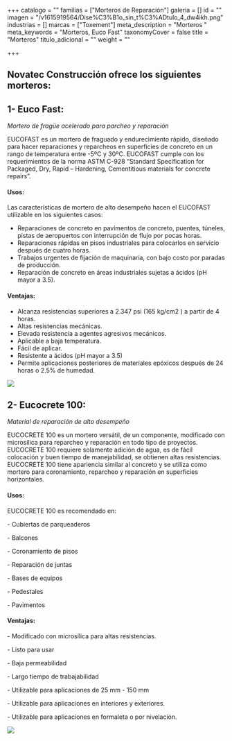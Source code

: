 +++
catalogo = ""
familias = ["Morteros de Reparación"]
galeria = []
id = ""
imagen = "/v1615919564/Dise%C3%B1o_sin_t%C3%ADtulo_4_dw4ikh.png"
industrias = []
marcas = ["Toxement"]
meta_description = "Morteros "
meta_keywords = "Morteros, Euco Fast"
taxonomyCover = false
title = "Morteros"
titulo_adicional = ""
weight = ""

+++
## Novatec Construcción ofrece los siguientes morteros:

## **1- Euco Fast:** 

_Mortero de fragüe acelerado para parcheo y reparación_

EUCOFAST es un mortero de fraguado y endurecimiento rápido, diseñado para hacer reparaciones y reparcheos en superficies de concreto en un rango de temperatura entre -5ºC y 30ºC. EUCOFAST cumple con los requerimientos de la norma ASTM C-928 “Standard Specification for Packaged, Dry, Rapid – Hardening, Cementitious materials for concrete repairs”.

#### **Usos:**

Las características de mortero de alto desempeño hacen el EUCOFAST utilizable en los siguientes casos: 

*  Reparaciones de concreto en pavimentos de concreto, puentes, túneles, pistas de aeropuertos con interrupción de flujo por pocas horas. 
* Reparaciones rápidas en pisos industriales para colocarlos en servicio después de cuatro horas. 
* Trabajos urgentes de fijación de maquinaria, con bajo costo por paradas de producción. 
* Reparación de concreto en áreas industriales sujetas a ácidos (pH mayor a 3.5). 

#### **Ventajas:**

* Alcanza resistencias superiores a 2.347 psi (165 kg/cm2 ) a partir de 4 horas. 
* Altas resistencias mecánicas. 
* Elevada resistencia a agentes agresivos mecánicos. 
* Aplicable a baja temperatura. 
* Fácil de aplicar. 
* Resistente a ácidos (pH mayor a 3.5) 
* Permite aplicaciones posteriores de materiales epóxicos después de 24 horas o 2.5% de humedad.

![](https://res.cloudinary.com/drnun7bay/image/upload/v1611339323/WhatsApp_Image_2021-01-22_at_12.14.47_l9euch.jpg)

## **2- Eucocrete 100:** 

_Material de reparación de alto desempeño_

EUCOCRETE 100 es un mortero versátil, de un componente, modificado con microsílica para reparcheo y reparación en todo tipo de proyectos. EUCOCRETE 100 requiere solamente adición de agua, es de fácil colocación y buen tiempo de manejabilidad, se obtienen altas resistencias. EUCOCRETE 100 tiene apariencia similar al concreto y se utiliza como mortero para coronamiento, reparcheo y reparación en superficies horizontales.

#### **Usos:** 

EUCOCRETE 100 es recomendado en: 

\- Cubiertas de parqueaderos 

\- Balcones 

\- Coronamiento de pisos 

\- Reparación de juntas 

\- Bases de equipos 

\- Pedestales 

\- Pavimentos 

#### **Ventajas:**

\- Modificado con microsílica para altas resistencias. 

\- Listo para usar 

\- Baja permeabilidad 

\- Largo tiempo de trabajabilidad 

\- Utilizable para aplicaciones de 25 mm - 150 mm 

\- Utilizable para aplicaciones en interiores y exteriores. 

\- Utilizable para aplicaciones en formaleta o por nivelación.

![](https://res.cloudinary.com/drnun7bay/image/upload/v1611339564/WhatsApp_Image_2021-01-22_at_12.18.42_d4uex1.jpg)